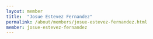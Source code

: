 ```yaml
---
layout: member
title:  "Josue Estevez Fernandez"
permalink: /about/members/josue-estevez-fernandez.html
member: josue-estevez-fernandez
---
```

